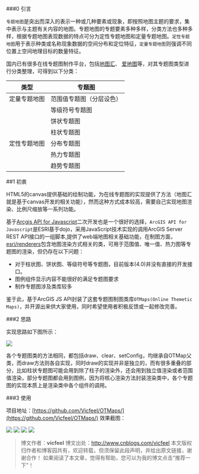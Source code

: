 ###0 引言

`专题地图`是突出而深入的表示一种或几种要素或现象，即按照地图主题的要求，集中表示与主题有关内容的地图。专题地图的专题要素多种多样，分类方法也多种多样，根据专题地图表现数据的特点可分为定性专题地图和定量专题地图。`定性专题地图`用于表示种类或名称现象数据的空间分布和定位特征，`定量专题地图`则强调不同位置上空间地理目标的数量特征。

国内已有很多在线专题图制作平台，包括[地图汇](http://www.dituhui.com/)、 [爱地图](http://aimap.dsac.cn/)等，对其专题图类型进行分类整理，可得到以下分类：

| 类型  | 专题图 |
|---|---|
| 定量专题地图  |范围值专题图（分层设色）|
|  |等级符号专题图|
|  |饼状专题图|
|  |柱状专题图|
| 定性专题地图  |分布专题图|
|   |热力专题图|
|   |趋势专题图|

##1 初衷

HTML5的canvas提供基础的绘制功能，为在线专题图的实现提供了方法（地图汇就是基于canvas开发的相关功能），然而这种方式成本较高，需要自己实现地图渲染、比例尺缩放等一系列功能。

基于[Arcgis API for Javascript](https://developers.arcgis.com/javascript/)二次开发也是一个很好的选择，`ArcGIS API for Javascript`是ESRI基于dojo，采用JavaScript技术实现的调用ArcGIS Server REST API接口的一组脚本,提供了web端地图相关基础功能，在制图方面， [esri/renderers](https://developers.arcgis.com/javascript/3/jsapi/renderer-amd.html)包含地图渲染方式相关的类，可用于范围值、唯一值、热力图等专题图的渲染，但仍存在以下问题：

* 对于柱状图、饼状图、等级符号等专题图，目前版本(4.0)并没有直接的开发接口。
* 图例组件显示内容不能很好的满足专题图要求
* 制作专题图涉及类库较多

鉴于此，基于ArcGIS JS API封装了这套专题图制图类库`OTMaps(Online Themetic Maps)`，并开源出来供大家使用，同时希望使用者积极反馈或一起修改完善。

###2 思路

实现思路如下图所示：

![](http://images2015.cnblogs.com/blog/976988/201607/976988-20160712100438232-1706072609.png)

各个专题图类的方法相同，都包括draw、clear、setConfig，均继承自OTMap父类，而draw方法则各自实现，同时draw的实现并非是独立的，而有很多重叠的部分，比如柱状专题图可能会用到除了柱子的渲染外，还会用到独立值渲染或者范围值渲染，部分专题图都会用到图例，因为将核心渲染方法封装渲染类中，各个专题图的实现本质上是渲染类中各个组件的调用。

###3 使用

 项目地址：[https://github.com/Vicfeel/OTMaps/](https://github.com/Vicfeel/OTMaps/)
 效果截图：

![](http://images2015.cnblogs.com/blog/976988/201607/976988-20160712100349561-1834115544.png)
![](http://images2015.cnblogs.com/blog/976988/201607/976988-20160712102703217-1167743538.png)
![](http://images2015.cnblogs.com/blog/976988/201607/976988-20160712102748732-1206071438.png)
![](http://images2015.cnblogs.com/blog/976988/201607/976988-20160712102800217-2032410124.png)


>博文作者：**vicfeel**
 博文出处：http://www.cnblogs.com/vicfeel
 本文版权归作者和博客园共有，欢迎转载，但须保留此段声明，并给出原文链接，谢谢合作！
 如果阅读了本文章，觉得有帮助，您可以为我的博文点击“推荐一下”！